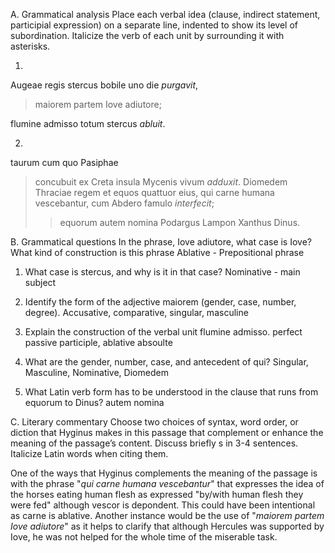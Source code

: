 A. Grammatical analysis
Place each verbal idea (clause, indirect statement, participial expression) on a separate line, 
indented to show its level of subordination. Italicize the verb of each unit by surrounding it with asterisks.

1. 
Augeae regis stercus bobile uno die *purgavit*,
> maiorem partem Iove adiutore;

flumine admisso totum stercus *abluit*.

2. 
taurum cum quo Pasiphae 
> concubuit ex Creta insula Mycenis vivum *adduxit*.
> Diomedem Thraciae regem et equos quattuor eius, qui carne humana vescebantur, cum Abdero famulo *interfecit*;
>> equorum autem nomina Podargus Lampon Xanthus Dinus.


B. Grammatical questions
In the phrase, Iove adiutore, what case is Iove? What kind of construction is this phrase
  Ablative - Prepositional phrase

1. What case is stercus, and why is it in that case?
  Nominative - main subject

2. Identify the form of the adjective maiorem (gender, case, number, degree).
  Accusative, comparative, singular, masculine

3. Explain the construction of the verbal unit flumine admisso.
  perfect passive participle, ablative absoulte

4. What are the gender, number, case, and antecedent of qui?
  Singular, Masculine, Nominative, Diomedem

5. What Latin verb form has to be understood in the clause that runs from equorum to Dinus?
  autem nomina

C. Literary commentary
Choose two choices of syntax, word order, or diction that Hyginus makes in this passage that complement or 
enhance the meaning of the passage’s content. Discuss briefly s in 3-4 sentences. Italicize Latin words when citing them.

One of the ways that Hyginus complements the meaning of the passage is with the phrase "*qui carne humana vescebantur*" that expresses the idea of the horses eating human flesh as expressed "by/with human flesh they were fed" although vescor is depondent. This could have been intentional as carne is ablative. Another instance would be the use of "*maiorem partem Iove adiutore*" as it helps to clarify that although Hercules was supported by Iove, he was not helped for the whole time of the miserable task.
  



